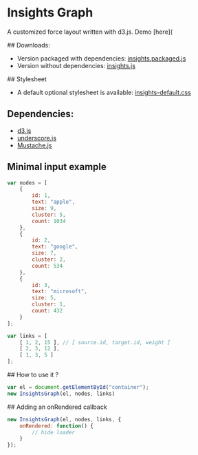 Insights Graph
==============

A customized force layout written with d3.js. Demo [here](

## Downloads:
* Version packaged with dependencies: [insights.packaged.js](https://raw.github.com/ignacioola/insights-graph/master/dist/insights.packaged.js)
* Version without dependencies: [insights.js](https://raw.github.com/ignacioola/insights-graph/master/dist/insights.js)

## Stylesheet
* A default optional stylesheet is available: [insights-default.css](https://raw.github.com/ignacioola/insights-graph/master/dist/insights-default.css)

## Dependencies:
* [d3.js](https://github.com/mbostock/d3)
* [underscore.js](https://github.com/documentcloud/underscore/)
* [Mustache.js](https://github.com/janl/mustache.js)

## Minimal input example

```javascript
var nodes = [
    {
        id: 1,
        text: "apple",
        size: 9,
        cluster: 5,
        count: 1034
    },
    {
        id: 2,
        text: "google",
        size: 7,
        cluster: 2,
        count: 534
    },
    {
        id: 3,
        text: "microsoft",
        size: 5,
        cluster: 1,
        count: 432
    }
];

var links = [
    [ 1, 2, 15 ], // [ source.id, target.id, weight ]
    [ 2, 3, 12 ],
    [ 1, 3, 5 ]
];
```

## How to use it ?

```javascript
var el = document.getElementById("container");
new InsightsGraph(el, nodes, links)
```

## Adding an onRendered callback

```javascript
new InsightsGraph(el, nodes, links, {
    onRendered: function() {
        // hide loader
    }
});
```
